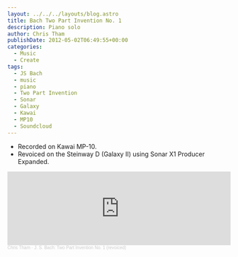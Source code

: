 ```yaml
---
layout: ../../../layouts/blog.astro
title: Bach Two Part Invention No. 1
description: Piano solo
author: Chris Tham
publishDate: 2012-05-02T06:49:55+00:00
categories:
  - Music
  - Create
tags:
  - JS Bach
  - music
  - piano
  - Two Part Invention
  - Sonar
  - Galaxy
  - Kawai
  - MP10
  - Soundcloud
---
```

* Recorded on Kawai MP-10.
* Revoiced on the Steinway D (Galaxy II) using Sonar X1 Producer Expanded.

<iframe width="100%" height="166" scrolling="no" frameborder="no" allow="autoplay" src="https://w.soundcloud.com/player/?url=https%3A//api.soundcloud.com/tracks/45169510&color=%23ff5500&auto_play=false&hide_related=false&show_comments=true&show_user=true&show_reposts=false&show_teaser=true"></iframe><div style="font-size: 10px; color: #cccccc;line-break: anywhere;word-break: normal;overflow: hidden;white-space: nowrap;text-overflow: ellipsis; font-family: Interstate,Lucida Grande,Lucida Sans Unicode,Lucida Sans,Garuda,Verdana,Tahoma,sans-serif;font-weight: 100;"><a href="https://soundcloud.com/chris-tham" title="Chris Tham" target="_blank" style="color: #cccccc; text-decoration: none;">Chris Tham</a> · <a href="https://soundcloud.com/chris-tham/j-s-bach-two-part-invention-no" title="J. S. Bach: Two Part Invention No. 1 (revoiced)" target="_blank" style="color: #cccccc; text-decoration: none;">J. S. Bach: Two Part Invention No. 1 (revoiced)</a></div>
